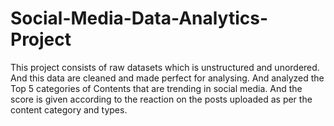 # Social-Media-Data-Analytics-Project
This project consists of raw datasets which is unstructured and unordered. And this data are cleaned and made perfect for analysing. And analyzed the Top 5 categories of Contents that are trending in social media. And the score is given according to the reaction on the posts uploaded as per the content category and types.
